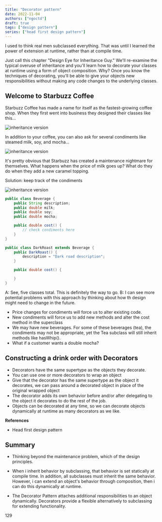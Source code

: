 ```yaml
---
title: "Decorator pattern"
date: 2022-11-04
authors: ["ngoctd"]
draft: true
tags: ["design pattern"]
series: ["head first design pattern"]
---
```


I used to think real men subclassed everything. That was until I learned the power of extension at runtime, rather than at compile time.

Just call this chapter "Design Eye for Inheritance Guy." We'll re-examine the typical overuse of inheritance and you'll learn how to decorate your classes at runtime using a form of object composition. Why? Once you know the techniques of decorating, you'll be able to give your objects new responsibilities without making any code changes to the underlying classes.

## Welcome to Starbuzz Coffee

Starbuzz Coffee has made a name for itself as the fastest-growing coffee shop. When they first went into business they designed their classes like this...

![inheritance version](../../images/design-patterns/decorator/decorator1.png)

In addition to your coffee, you can also ask for several condiments like steamed milk, soy, and mocha...

![inheritance version](../../images/design-patterns/decorator/decorator2.png)

It's pretty obvious that Starbuzz has created a maintenance nightmare for themselves. What happens when the price of milk goes up? What do they do when they add a new caramel topping.

Solution: keep track of the condiments

![inheritance version](../../images/design-patterns/decorator/decorator3.png)

```java
public class Beverage {
    public String description;
    public double milk;
    public double soy;
    public double mocha;

    public double cost() {
        // check condiments here
    }
}

public class DarkRoast extends Beverage {
    public DarkRoast() {
        description = "Dark road description";
    }

    public double cost() {

    }
}
```

A: See, five classes total. This is definitely the way to go.
B: I can see more potential problems with this approach by thinking about how th design might need to change in the future.

- Price changes for condiments will force us to alter existing code.
- New condiments will force us to add new methods and alter the cost method in the superclass
- We may have new beverages. For some of these beverages (tea), the condiments may not be appropriate, yet the Tea subclass will still inherit methods like hasWhip().
- What if a customer wants a double mocha?

## Constructing a drink order with Decorators

- Decorators have the same supertype as the objects they decorate.
- You can use one or more decorators to wrap an object
- Give that the decorator has the same supertype as the object it decorates, we can pass around a decorated object in place of the original wrapped object
- The decorator adds its own behavior before and/or after delegating to the object it decorates to do the rest of the job.
- Objects can be decorated at any time, so we can decorate objects dynamically at runtime as many decorators as we like.

**References**
- Head first design pattern


## Summary

- Thinking beyond the maintenance problem, which of the design principles.

- When i inherit behavior by subclassing, that behavior is set statically at compile time. In addition, all subclasses must inherit the same behavior. However, i can extend an object's behavior through composition, then i can do this dynamically at runtime.

- The Decorator Pattern attaches additional responsibilities to an object dynamically.  Decorators provide a flexible alternatively to subclassing for extending functionality.

129